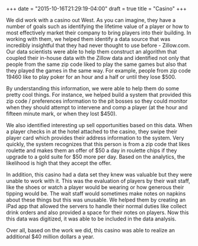 +++
date = "2015-10-16T21:29:19-04:00"
draft = true
title = "Casino"
+++

We did work with a casino out West. As you can imagine, they have a number of goals such as identifying the lifetime value of a player or how to most effectively market their company to bring players into their building. In working with them, we helped them identify a data source that was incredibly insightful that they had never thought to use before - Zillow.com.  Our data scientists were able to help them construct an algorithm that coupled their in-house data with the Zillow data and identified not only that people from the same zip code liked  to play the same games but also that they played the games in the same way. For example, people from zip code 19460 like to play poker for an hour and a half or until they lose $500.  

By understanding this information, we were able to help them do some pretty cool things. For instance, we helped build a system that provided this zip code / preferences information to the pit bosses so they could monitor when they should attempt to intervene and comp a player (at the hour and fifteen minute mark, or when they lost $450). 

We also identified interesting up sell opportunities based on this data. When a player checks in at the hotel attached to the casino, they swipe their player card which provides their address information to the system. Very quickly, the system recognizes that this person is from a zip code that likes roulette and makes them an offer of $50 a day in roulette chips if they upgrade to a gold suite for $50 more per day. Based on the analytics, the likelihood is high that they accept the offer.

In addition, this casino had a data set they knew was valuable but they were unable to work with it. This was the evaluation of players by their wait staff, like the shoes or watch a player would be wearing or how generous their tipping would be. The wait staff would sometimes make notes on napkins about these things but this was unusable. We helped them by creating an iPad app that allowed the servers to handle their normal duties like collect drink orders and also provided a space for their notes on players. Now this this data was digitized, it was able to be included in the data analysis.

Over all, based on the work we did, this casino was able to realize an additional $40 million dollars a year.